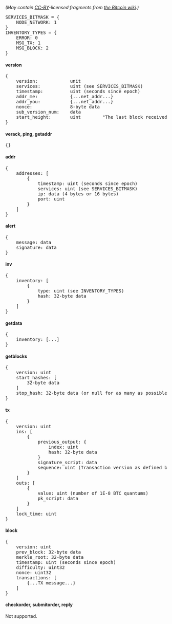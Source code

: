
*(May contain [CC-BY](http://creativecommons.org/licenses/by/3.0/)-licensed fragments from [the Bitcoin wiki](https://en.bitcoin.it/wiki/Protocol_specification).)*

<pre>
SERVICES_BITMASK = {
    NODE_NETWORK: 1
}
INVENTORY_TYPES = {
    ERROR: 0
    MSG_TX: 1
    MSG_BLOCK: 2
}
</pre>


#### version
<pre>
{
    version:            unit
    services:           uint (see SERVICES_BITMASK)
    timestamp:          uint (seconds since epoch)
    addr_me:            {...net_addr...}
    addr_you:           {...net_addr...}
    nonce:              8-byte data
    sub_version_num:    data
    start_height:       uint        "The last block received by the emitting node"
}
</pre>

#### verack, ping, getaddr
<pre>
{}
</pre>

#### addr
<pre>
{
    addresses: [
        {
            timestamp: uint (seconds since epoch)
            services: uint (see SERVICES_BITMASK)
            ip: data (4 bytes or 16 bytes)
            port: uint
        }
    ]
}
</pre>

#### alert
<pre>
{
    message: data
    signature: data
}
</pre>

#### inv
<pre>
{
    inventory: [
        {
            type: uint (see INVENTORY_TYPES)
            hash: 32-byte data
        }
    ]
}
</pre>

#### getdata
<pre>
{
    inventory: [...]
}
</pre>

#### getblocks
<pre>
{
    version: uint
    start_hashes: [
        32-byte data
    ]
    stop_hash: 32-byte data (or null for as many as possible)
}
</pre>

#### tx
<pre>
{
    version: uint
    ins: [
        {
            previous_output: {
                index: uint
                hash: 32-byte data
            }
            signature_script: data
            sequence: uint (Transaction version as defined by the sender)
        }
    ]
    outs: [
        {
            value: uint (number of 1E-8 BTC quantums)
            pk_script: data
        }
    ]
    lock_time: uint
}
</pre>

#### block
<pre>
{
    version: uint
    prev_block: 32-byte data
    merkle_root: 32-byte data
    timestamp: uint (seconds since epoch)
    difficulty: uint32
    nonce: uint32
    transactions: [
        {...TX message...}
    ]
}
</pre>

#### checkorder, submitorder, reply

Not supported.
